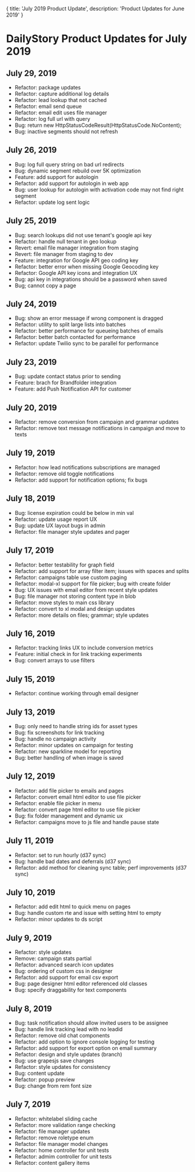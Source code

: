 {
	title: 'July 2019 Product Update',
	description: 'Product Updates for June 2019'
}
# DailyStory Product Updates for July 2019
## July 29, 2019
* Refactor: package updates
* Refactor: capture additional log details
* Refactor: lead lookup that not cached
* Refactor: email send queue
* Refactor: email edit uses file manager
* Refactor: log full url with query
* Bug: return new HttpStatusCodeResult(HttpStatusCode.NoContent);
* Bug: inactive segments should not refresh

## July 26, 2019
* Bug: log full query string on bad url redirects
* Bug: dynamic segment rebuild over 5K optimization
* Feature: add support for autologin
* Refactor: add support for autologin in web app
* Bug: user lookup for autologin with activation code may not find right segment
* Refactor: update log sent logic

## July 25, 2019
* Bug: search lookups did not use tenant's google api key
* Refactor: handle null tenant in geo lookup
* Revert: email file manager integration from staging
* Revert: file manager from staging to dev
* Feature: integration for Google API geo coding key
* Refactor: better error when missing Google Geocoding key
* Refactor: Google API key icons and integration UX
* Bug: api key in integrations should be a password when saved
* Bug; cannot copy a page

## July 24, 2019
* Bug: show an error message if wrong component is dragged
* Refactor: utility to split large lists into batches
* Refactor: better performance for queueing batches of emails
* Refactor: better batch contacted for performance
* Refactor: update Twilio sync to be parallel for performance

## July 23, 2019
* Bug: update contact status prior to sending
* Feature: brach for Brandfolder integration
* Feature: add Push Notification API for customer

## July 20, 2019
* Refactor: remove conversion from campaign and grammar updates
* Refactor: remove text message notifications in campaign and move to texts

## July 19, 2019
* Refactor: how lead notifications subscriptions are managed
* Refactor: remove old toggle notifications
* Refactor: add support for notification options; fix bugs

## July 18, 2019
* Bug: license expiration could be below in min val
* Refactor: update usage report UX
* Bug: update UX layout bugs in admin
* Refactor: file manager style updates and pager

## July 17, 2019
* Refactor: better testability for graph field
* Refactor: add support for array filter item; issues with spaces and splits
* Refactor: campaigns table use custom paging
* Refactor: modal-xl support for file picker; bug with create folder
* Bug: UX issues with email editor from recent style updates
* Bug: file manager not storing content type in blob
* Refactor: move styles to main css library
* Refactor: convert to xl modal and design updates
* Refactor: more details on files; grammar; style updates

## July 16, 2019
* Refactor: tracking links UX to include conversion metrics
* Feature: initial check in for link tracking experiments
* Bug: convert arrays to use filters

## July 15, 2019
* Refactor: continue working through email designer

## July 13, 2019
* Bug: only need to handle string ids for asset types
* Bug: fix screenshots for link tracking
* Bug: handle no campaign activity
* Refactor: minor updates on campaign for testing
* Refactor: new sparkline model for reporting
* Bug: better handling of when image is saved

## July 12, 2019
* Refactor: add file picker to emails and pages
* Refactor: convert email html editor to use file picker
* Refactor: enable file picker in menu
* Refactor: convert page html editor to use file picker
* Bug: fix folder management and dynamic ux
* Refactor: campaigns move to js file and handle pause state

## July 11, 2019
* Refactor: set to run hourly (d37 sync)
* Bug: handle bad dates and deferrals (d37 sync)
* Refactor: add method for cleaning sync table; perf improvements (d37 sync)

## July 10, 2019
* Refactor: add edit html to quick menu on pages
* Bug: handle custom rte and issue with setting html to empty
* Refactor: minor updates to ds script

## July 9, 2019
* Refactor: style updates
* Remove: campaign stats partial
* Refactor: advanced search icon updates
* Bug: ordering of custom css in designer
* Refactor: add support for email csv export
* Bug: page designer html editor referenced old classes
* Bug: specify draggability for text components

## July 8, 2019
* Bug: task notification should allow invited users to be assignee
* Bug: handle link tracking lead with no leadid
* Refactor: remove old chat components
* Refactor: add option to ignore console logging for testing
* Refactor: add support for export option on email summary
* Refactor: design and style updates (branch)
* Bug: use grapesjs save changes
* Refactor: style updates for consistency
* Bug: content update
* Refactor: popup preview
* Bug: change from rem font size

## July 7, 2019
* Refactor: whitelabel sliding cache
* Refactor: more validation range checking
* Refactor: file manager updates
* Refactor: remove roletype enum
* Refactor: file manager model changes
* Refactor: home controller for unit tests
* Refactor: admim controller for unit tests
* Refactor: content gallery items